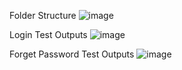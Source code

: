 
Folder Structure
![image](https://github.com/kamalkumar6785/JUnit/assets/162416431/802c765e-5571-4823-99c6-740b030391e3)


Login Test Outputs
![image](https://github.com/kamalkumar6785/JUnit/assets/162416431/ed00daf7-ccd6-4553-aeeb-3815d8a4c45c)

Forget Password Test Outputs
![image](https://github.com/kamalkumar6785/JUnit/assets/162416431/1a3b8c80-80e2-4610-8965-012ce2d92cda)
